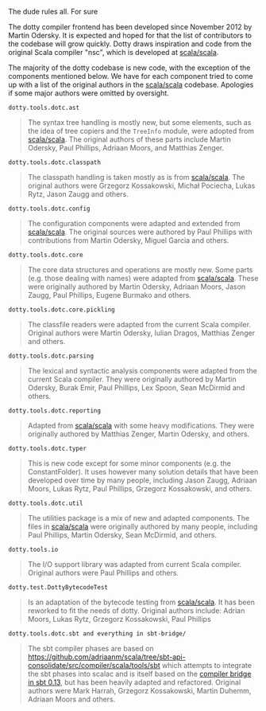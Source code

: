 The dude rules all. For sure

The dotty compiler frontend has been developed since November 2012 by Martin Odersky. It is expected and hoped for
that the list of contributors to the codebase will grow quickly. Dotty draws inspiration and code from the original
Scala compiler "nsc", which is developed at [scala/scala](https://github.com/scala/scala).

The majority of the dotty codebase is new code, with the exception of the components mentioned below. We have for each component tried to come up with a list of the original authors in the  [scala/scala](https://github.com/scala/scala) codebase. Apologies if some major authors were omitted by oversight.

`dotty.tools.dotc.ast`

> The syntax tree handling is mostly new, but some elements, such as the idea of tree copiers and the `TreeInfo` module,
> were adopted from  [scala/scala](https://github.com/scala/scala).
> The original authors of these parts include Martin Odersky, Paul Phillips, Adriaan Moors, and Matthias Zenger.

`dotty.tools.dotc.classpath`

> The classpath handling is taken mostly as is from [scala/scala](https://github.com/scala/scala).
> The original authors were Grzegorz Kossakowski, Michał Pociecha, Lukas  Rytz, Jason Zaugg and others.

`dotty.tools.dotc.config`

> The configuration components were adapted and extended from  [scala/scala](https://github.com/scala/scala).
> The original sources were authored by Paul Phillips with contributions from Martin Odersky, Miguel Garcia and others.

`dotty.tools.dotc.core`

> The core data structures and operations are mostly new. Some parts (e.g. those dealing with names) were adapted from  [scala/scala](https://github.com/scala/scala).
> These were originally authored by Martin Odersky, Adriaan Moors, Jason Zaugg, Paul Phillips, Eugene Burmako and others.

`dotty.tools.dotc.core.pickling`

> The classfile readers were adapted from the current Scala compiler. Original authors were Martin Odersky, Iulian Dragos, Matthias Zenger and others.

`dotty.tools.dotc.parsing`

> The lexical and syntactic analysis components were adapted from the current Scala compiler. They were originally authored by Martin Odersky,
> Burak Emir, Paul Phillips, Lex Spoon, Sean McDirmid and others.

`dotty.tools.dotc.reporting`

> Adapted from  [scala/scala](https://github.com/scala/scala) with some heavy modifications. They were originally authored by Matthias Zenger, Martin Odersky, and others.

`dotty.tools.dotc.typer`

> This is new code except for some minor components (e.g. the ConstantFolder). It uses however many solution details that have been developed over time by many people, including Jason Zaugg, Adriaan Moors, Lukas Rytz, Paul Phillips, Grzegorz Kossakowski, and others.

`dotty.tools.dotc.util`

> The utilities package is a mix of new and adapted components. The files in  [scala/scala](https://github.com/scala/scala) were originally authored by many people,
> including Paul Phillips, Martin Odersky, Sean McDirmid, and others.

`dotty.tools.io`

> The I/O support library was adapted from current Scala compiler. Original authors were Paul Phillips and others.

`dotty.test.DottyBytecodeTest`

> Is an adaptation of the bytecode testing from
> [scala/scala](https://github.com/scala/scala). It has been reworked to fit
> the needs of dotty. Original authors include: Adrian Moors, Lukas Rytz,
> Grzegorz Kossakowski, Paul Phillips

`dotty.tools.dotc.sbt and everything in sbt-bridge/`

> The sbt compiler phases are based on
> https://github.com/adriaanm/scala/tree/sbt-api-consolidate/src/compiler/scala/tools/sbt
> which attempts to integrate the sbt phases into scalac and is itself based on
> the [compiler bridge in sbt 0.13](https://github.com/sbt/sbt/tree/0.13/compile/interface/src/main/scala/xsbt),
> but has been heavily adapted and refactored.
> Original authors were Mark Harrah, Grzegorz Kossakowski, Martin Duhemm, Adriaan Moors and others.
